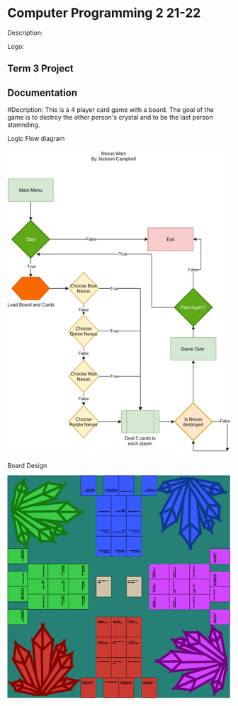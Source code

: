 # Computer Programming 2 21-22
Description: 

Logo:

## Term 3 Project
## Documentation

#Decription: 
This is a 4 player card game with a board. The goal of the game is to destroy the other person's crystal and to be the last person stamnding.

Logic Flow diagram

![Nexus Wars drawio](https://github.com/Stackson/CompProgram2-21-22/blob/main/Nexus%20Wars.drawio.png)

Board Design

![Nexus wars Board](https://github.com/Stackson/CompProgram2-21-22/blob/main/Artboard%201.png)
